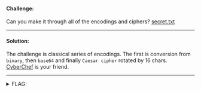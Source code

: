 #### Challenge:

Can you make it through all of the encodings and ciphers? [secret.txt](./secret.txt ":ignore")

---

#### Solution:

The challenge is classical series of encodings. The first is conversion from `binary`, then `base64` and finally `Caesar cipher` rotated by 16 chars. [CyberChef](https://gchq.github.io/CyberChef/#recipe=From_Binary('Space',8)Fork('%5C%5Cn','%5C%5Cn',false)From_Base64('A-Za-z0-9%2B/%3D',true)Fork('%5C%5Cn','%5C%5Cn',false)ROT13(true,true,false,16)) is your friend.

---

<details><summary>FLAG:</summary>

```text
utflag{now_youre_playing_with_crypto}
```

</details>
<br/>
